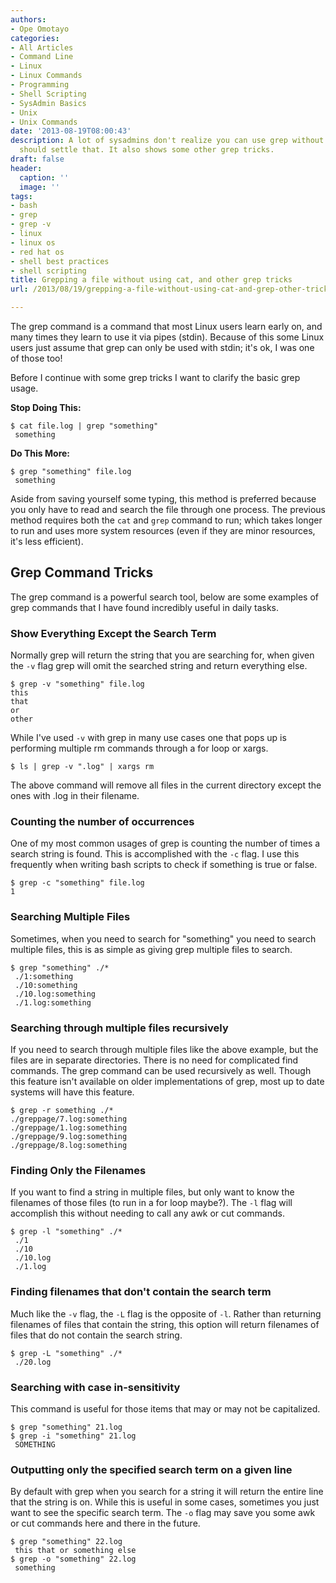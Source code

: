 ```yaml
---
authors:
- Ope Omotayo
categories:
- All Articles
- Command Line
- Linux
- Linux Commands
- Programming
- Shell Scripting
- SysAdmin Basics
- Unix
- Unix Commands
date: '2013-08-19T08:00:43'
description: A lot of sysadmins don't realize you can use grep without cat, this article
  should settle that. It also shows some other grep tricks.
draft: false
header:
  caption: ''
  image: ''
tags:
- bash
- grep
- grep -v
- linux
- linux os
- red hat os
- shell best practices
- shell scripting
title: Grepping a file without using cat, and other grep tricks
url: /2013/08/19/grepping-a-file-without-using-cat-and-grep-other-tricks

---
```


The grep command is a command that most Linux users learn early on, and many times they learn to use it via pipes (stdin). Because of this some Linux users just assume that grep can only be used with stdin; it's ok, I was one of those too!

Before I continue with some grep tricks I want to clarify the basic grep usage.

**Stop Doing This:**

    $ cat file.log | grep "something"
     something

**Do This More:**

    $ grep "something" file.log
     something

Aside from saving yourself some typing, this method is preferred because you only have to read and search the file through one process. The previous method requires both the `cat` and `grep` command to run; which takes longer to run and uses more system resources (even if they are minor resources, it's less efficient).

## Grep Command Tricks

The grep command is a powerful search tool, below are some examples of grep commands that I have found incredibly useful in daily tasks.

### Show Everything Except the Search Term

Normally grep will return the string that you are searching for, when given the `-v` flag grep will omit the searched string and return everything else.

    $ grep -v "something" file.log 
    this
    that
    or
    other

While I've used `-v` with grep in many use cases one that pops up is performing multiple rm commands through a for loop or xargs.

    $ ls | grep -v ".log" | xargs rm

The above command will remove all files in the current directory except the ones with .log in their filename.

### Counting the number of occurrences

One of my most common usages of grep is counting the number of times a search string is found. This is accomplished with the `-c` flag. I use this frequently when writing bash scripts to check if something is true or false.

    $ grep -c "something" file.log
    1

### Searching Multiple Files

Sometimes, when you need to search for "something" you need to search multiple files, this is as simple as giving grep multiple files to search.

    $ grep "something" ./*
     ./1:something
     ./10:something
     ./10.log:something
     ./1.log:something

### Searching through multiple files recursively

If you need to search through multiple files like the above example, but the files are in separate directories. There is no need for complicated find commands. The grep command can be used recursively as well. Though this feature isn't available on older implementations of grep, most up to date systems will have this feature.

    $ grep -r something ./*
    ./greppage/7.log:something
    ./greppage/1.log:something
    ./greppage/9.log:something
    ./greppage/8.log:something

### Finding Only the Filenames

If you want to find a string in multiple files, but only want to know the filenames of those files (to run in a for loop maybe?). The `-l` flag will accomplish this without needing to call any awk or cut commands.

    $ grep -l "something" ./*
     ./1
     ./10
     ./10.log
     ./1.log

### Finding filenames that don't contain the search term

Much like the `-v` flag, the `-L` flag is the opposite of `-l`. Rather than returning filenames of files that contain the string, this option will return filenames of files that do not contain the search string.

    $ grep -L "something" ./*
     ./20.log

### Searching with case in-sensitivity

This command is useful for those items that may or may not be capitalized.

    $ grep "something" 21.log
    $ grep -i "something" 21.log
     SOMETHING

### Outputting only the specified search term on a given line

By default with grep when you search for a string it will return the entire line that the string is on. While this is useful in some cases, sometimes you just want to see the specific search term. The `-o` flag may save you some awk or cut commands here and there in the future.

    $ grep "something" 22.log
     this that or something else
    $ grep -o "something" 22.log
     something
